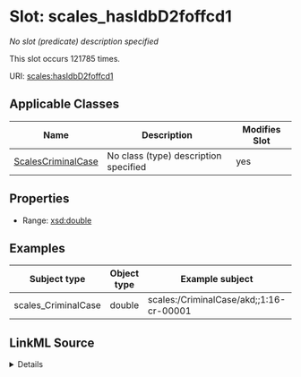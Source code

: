 

# Slot: scales_hasIdbD2foffcd1


_No slot (predicate) description specified_






This slot occurs 121785 times.


URI: [scales:hasIdbD2foffcd1](http://schemas.scales-okn.org/rdf/scales#hasIdbD2foffcd1)



<!-- no inheritance hierarchy -->





## Applicable Classes

| Name | Description | Modifies Slot |
| --- | --- | --- |
| [ScalesCriminalCase](../classes/ScalesCriminalCase.md) | No class (type) description specified |  yes  |







## Properties

* Range: [xsd:double](http://www.w3.org/2001/XMLSchema#double)






## Examples

| Subject type | Object type | Example subject | Example object | Occurrences |
| --- | --- | --- | --- | --- |
| scales_CriminalCase | double | scales:/CriminalCase/akd;;1:16-cr-00001 | 4530.0 | 121785 |




## LinkML Source

<details>

```yaml
name: scales_hasIdbD2foffcd1
annotations:
  count:
    tag: count
    value: 121785
description: No slot (predicate) description specified
examples:
- object:
    example_object: '4530.0'
    example_object_type: double
    example_predicate: scales:hasIdbD2foffcd1
    example_subject: scales:/CriminalCase/akd;;1:16-cr-00001
    example_subject_type: scales_CriminalCase
from_schema: scales-kg
rank: 1000
slot_uri: scales:hasIdbD2foffcd1
alias: scales_hasIdbD2foffcd1
domain_of:
- scales_CriminalCase
range: double

```
</details>